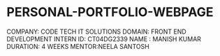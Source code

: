 # PERSONAL-PORTFOLIO-WEBPAGE
COMPANY: CODE TECH IT SOLUTIONS 
DOMAIN: FRONT END DEVELOPMENT 
INTERN ID: CT04DG2339
NAME : MANISH KUMAR
DURATION: 4 WEEKS
MENTOR:NEELA SANTOSH
